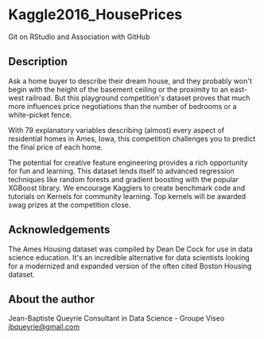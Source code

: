 # Kaggle2016_HousePrices
Git on RStudio and Association with GitHub

## Description
Ask a home buyer to describe their dream house, and they probably won't begin with the height of the basement ceiling or the proximity to an east-west railroad. But this playground competition's dataset proves that much more influences price negotiations than the number of bedrooms or a white-picket fence.

With 79 explanatory variables describing (almost) every aspect of residential homes in Ames, Iowa, this competition challenges you to predict the final price of each home.

The potential for creative feature engineering provides a rich opportunity for fun and learning. This dataset lends itself to advanced regression techniques like random forests and gradient boosting with the popular XGBoost library. We encourage Kagglers to create benchmark code and tutorials on Kernels for community learning. Top kernels will be awarded swag prizes at the competition close.

## Acknowledgements
The Ames Housing dataset was compiled by Dean De Cock for use in data science education. It's an incredible alternative for data scientists looking for a modernized and expanded version of the often cited Boston Housing dataset.

## About the author
Jean-Baptiste Queyrie
Consultant in Data Science - Groupe Viseo
jbqueyrie@gmail.com
